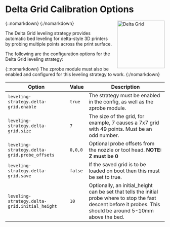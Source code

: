 # Delta Grid Calibration Options

{::nomarkdown}
<a href="/images/board.png">
  <img src="/images/board.png" alt="Delta Grid" style="width: 150px; height: 150px; float: right; margin-left: 1rem;"/>
</a>
{:/nomarkdown}

The Delta Grid leveling strategy provides automatic bed leveling for delta-style 3D printers by probing multiple points across the print surface.

The following are the configuration options for the Delta Grid leveling strategy:

{::nomarkdown}
<sl-alert variant="neutral" open>
  <sl-icon slot="icon" name="info-circle"></sl-icon>
  The zprobe module must also be enabled and configured for this leveling strategy to work.
</sl-alert>
{:/nomarkdown}

| Option | Value | Description |
| ------ | ----- | ----------- |
| `leveling-strategy.delta-grid.enable` | `true` | The strategy must be enabled in the config, as well as the zprobe module. |
| `leveling-strategy.delta-grid.size` | `7` | The size of the grid, for example, 7 causes a 7x7 grid with 49 points. Must be an odd number. |
| `leveling-strategy.delta-grid.probe_offsets` | `0,0,0` | Optional probe offsets from the nozzle or tool head. **NOTE: Z must be 0** |
| `leveling-strategy.delta-grid.save` | `false` | If the saved grid is to be loaded on boot then this must be set to true. |
| `leveling-strategy.delta-grid.initial_height` | `10` | Optionally, an initial_height can be set that tells the initial probe where to stop the fast descent before it probes. This should be around 5-10mm above the bed. |
